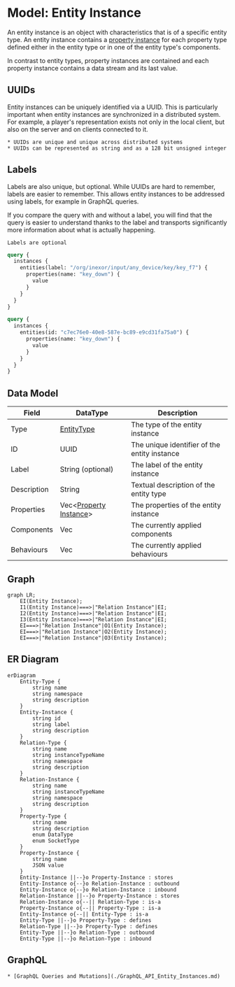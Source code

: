 # Model: Entity Instance

An entity instance is an object with characteristics that is of a specific entity type. An entity instance contains a
[property instance](./Model_Property_Instance.md) for each property type defined either in the entity type or in one of
the entity type's components.

In contrast to entity types, property instances are contained and each property instance contains a data stream and its
last value.

## UUIDs

Entity instances can be uniquely identified via a UUID. This is particularly important when entity instances are
synchronized in a distributed system. For example, a player's representation exists not only in the local client, but
also on the server and on clients connected to it.

```admonish info UUIDs
* UUIDs are unique and unique across distributed systems
* UUIDs can be represented as string and as a 128 bit unsigned integer
```


## Labels

Labels are also unique, but optional. While UUIDs are hard to remember, labels are easier to remember. This allows
entity instances to be addressed using labels, for example in GraphQL queries.

If you compare the query with and without a label, you will find that the query is easier to understand thanks to the
label and transports significantly more information about what is actually happening.

```admonish info
Labels are optional
```

```graphql
query {
  instances {
    entities(label: "/org/inexor/input/any_device/key/key_f7") {
      properties(name: "key_down") {
        value
      }
    }
  }
}
```

```graphql
query {
  instances {
    entities(id: "c7ec76e0-40e8-587e-bc89-e9cd31fa75a0") {
      properties(name: "key_down") {
        value
      }
    }
  }
}
```

## Data Model

| Field       | DataType                                               | Description                                  |
|-------------|--------------------------------------------------------|----------------------------------------------|
| Type        | [EntityType](./Model_Entity_Type.md)                   | The type of the entity instance              |
| ID          | UUID                                                   | The unique identifier of the entity instance |
| Label       | String (optional)                                      | The label of the entity instance             |
| Description | String                                                 | Textual description of the entity type       |
| Properties  | Vec<[Property Instance](./Model_Property_Instance.md)> | The properties of the entity instance        |
| Components  | Vec<String>                                            | The currently applied components             |
| Behaviours  | Vec<String>                                            | The currently applied behaviours             |

## Graph

```mermaid
graph LR;
    EI(Entity Instance);
    I1(Entity Instance)===>|"Relation Instance"|EI;
    I2(Entity Instance)===>|"Relation Instance"|EI;
    I3(Entity Instance)===>|"Relation Instance"|EI;
    EI===>|"Relation Instance"|O1(Entity Instance);
    EI===>|"Relation Instance"|O2(Entity Instance);
    EI===>|"Relation Instance"|O3(Entity Instance);
```

## ER Diagram

```mermaid
erDiagram
    Entity-Type {
        string name
        string namespace
        string description
    }
    Entity-Instance {
        string id
        string label
        string description
    }
    Relation-Type {
        string name
        string instanceTypeName
        string namespace
        string description
    }
    Relation-Instance {
        string name
        string instanceTypeName
        string namespace
        string description
    }
    Property-Type {
        string name
        string description
        enum DataType
        enum SocketType
    }
    Property-Instance {
        string name
        JSON value
    }
    Entity-Instance ||--}o Property-Instance : stores
    Entity-Instance o{--}o Relation-Instance : outbound
    Entity-Instance o{--}o Relation-Instance : inbound
    Relation-Instance ||--}o Property-Instance : stores
    Relation-Instance o{--|| Relation-Type : is-a
    Property-Instance o{--|| Property-Type : is-a
    Entity-Instance o{--|| Entity-Type : is-a
    Entity-Type ||--}o Property-Type : defines
    Relation-Type ||--}o Property-Type : defines
    Entity-Type ||--}o Relation-Type : outbound
    Entity-Type ||--}o Relation-Type : inbound
```

## GraphQL

```admonish tip "GraphQL"
* [GraphQL Queries and Mutations](./GraphQL_API_Entity_Instances.md)
```
